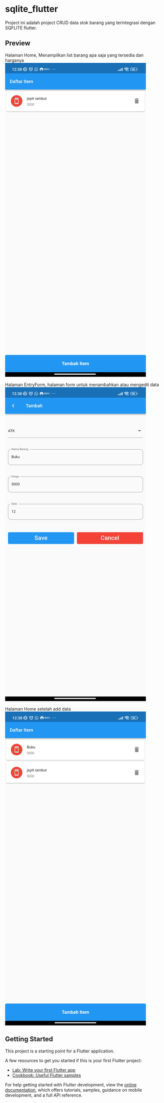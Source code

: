 # sqlite_flutter

Project ini adalah project CRUD data stok barang yang terintegrasi dengan SQFLITE flutter.

## Preview
Halaman Home, Menampilkan list barang apa saja yang tersedia dan harganya
![image](lib/assets/homePage.jpg)

Halaman EntryForm, halaman form untuk menambahkan atau mengedit data
![image](lib/assets/entryForm.jpg)

Halaman Home setelah add data
![image](lib/assets/homeNew.jpg)

## Getting Started

This project is a starting point for a Flutter application.

A few resources to get you started if this is your first Flutter project:

- [Lab: Write your first Flutter app](https://docs.flutter.dev/get-started/codelab)
- [Cookbook: Useful Flutter samples](https://docs.flutter.dev/cookbook)

For help getting started with Flutter development, view the
[online documentation](https://docs.flutter.dev/), which offers tutorials,
samples, guidance on mobile development, and a full API reference.
